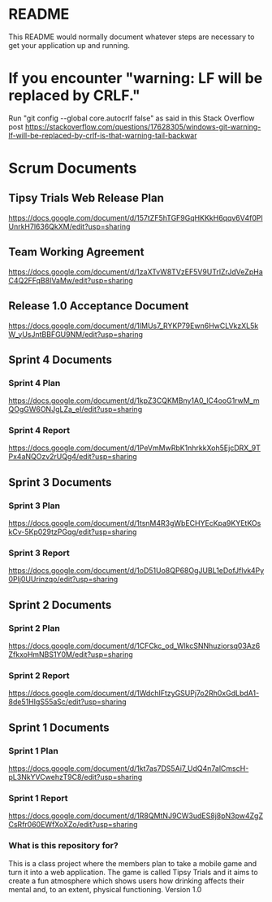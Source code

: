 # README #

This README would normally document whatever steps are necessary to get your application up and running.

# If you encounter "warning: LF will be replaced by CRLF." #

Run "git config --global core.autocrlf false" as said in this Stack Overflow post
https://stackoverflow.com/questions/17628305/windows-git-warning-lf-will-be-replaced-by-crlf-is-that-warning-tail-backwar

# Scrum Documents #

## Tipsy Trials Web Release Plan ##
https://docs.google.com/document/d/157tZF5hTGF9GqHKKkH6qqv6V4f0PlUnrkH7l636QkXM/edit?usp=sharing

## Team Working Agreement ##
https://docs.google.com/document/d/1zaXTvW8TVzEF5V9UTrlZrJdVeZpHaC4Q2FFqB8IVaMw/edit?usp=sharing

## Release 1.0 Acceptance Document ##
https://docs.google.com/document/d/1IMUs7_RYKP79Ewn6HwCLVkzXL5kW_yUsJntBBFGU9NM/edit?usp=sharing

## Sprint 4 Documents ##

### Sprint 4 Plan ###
https://docs.google.com/document/d/1kpZ3CQKMBny1A0_lC4ooG1rwM_mQOgGW6ONJgLZa_eI/edit?usp=sharing

### Sprint 4 Report ###
https://docs.google.com/document/d/1PeVmMwRbK1nhrkkXoh5EjcDRX_9TPx4aNQOzv2rUQg4/edit?usp=sharing

## Sprint 3 Documents ##

### Sprint 3 Plan ###
https://docs.google.com/document/d/1tsnM4R3gWbECHYEcKpa9KYEtKOskCv-5Kp029tzPGqg/edit?usp=sharing

### Sprint 3 Report ###
https://docs.google.com/document/d/1oD51Uo8QP68OgJUBL1eDofJflvk4Py0Plj0UUrinzqo/edit?usp=sharing

## Sprint 2 Documents ##

### Sprint 2 Plan ###
https://docs.google.com/document/d/1CFCkc_od_WlkcSNNhuziorsq03Az6ZfkxoHmNBS1Y0M/edit?usp=sharing

### Sprint 2 Report ###
https://docs.google.com/document/d/1WdchIFtzyGSUPj7o2Rh0xGdLbdA1-8de51HIgS55aSc/edit?usp=sharing

## Sprint 1 Documents ##

### Sprint 1 Plan ###
https://docs.google.com/document/d/1kt7as7DS5Ai7_UdQ4n7alCmscH-pL3NkYVCwehzT9C8/edit?usp=sharing

### Sprint 1 Report ###
https://docs.google.com/document/d/1R8QMtNJ9CW3udES8j8pN3pw4ZgZCsRfr060EWfXoXZo/edit?usp=sharing

### What is this repository for? ###

This is a class project where the members plan to take a mobile game and turn it into a web application.
The game is called Tipsy Trials and it aims to create a fun atmosphere which shows users how drinking affects
their mental and, to an extent, physical functioning.
Version 1.0
